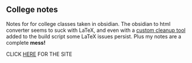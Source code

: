 ## College notes

Notes for for college classes taken in obsidian. The obsidian to html converter seems to suck with LaTeX, and even with a [custom cleanup tool](https://raw.githubusercontent.com/HeronErin/obsidian-html-fix/refs/heads/main/fix.py) added to the build script some LaTeX issues persist. Plus my notes are a complete **mess!**

CLICK [HERE](https://heronerin.github.io/OSU-notes/) FOR THE SITE


